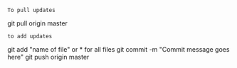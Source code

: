 	To pull updates 

git pull origin master



	to add updates 

git add "name of file" or * for all files 
git commit -m "Commit message goes here"
git push origin master